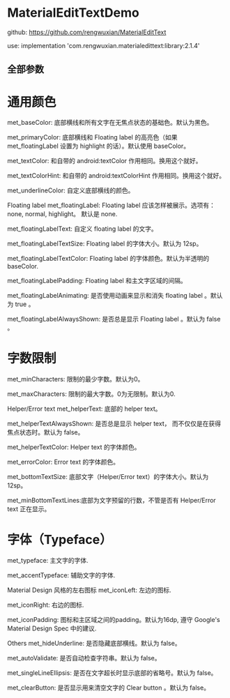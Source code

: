 # MaterialEditTextDemo
github: https://github.com/rengwuxian/MaterialEditText

use:  implementation 'com.rengwuxian.materialedittext:library:2.1.4'

## 全部参数
# 通用颜色
met_baseColor: 底部横线和所有文字在无焦点状态的基础色。默认为黑色。

met_primaryColor: 底部横线和 Floating label 的高亮色（如果 met_floatingLabel 设置为 highlight 的话）。默认使用 baseColor。

met_textColor: 和自带的 android:textColor 作用相同。换用这个就好。

met_textColorHint: 和自带的 android:textColorHint 作用相同。换用这个就好。

met_underlineColor: 自定义底部横线的颜色。

Floating label
met_floatingLabel: Floating label 应该怎样被展示。选项有：none, normal, highlight。 默认是 none.

met_floatingLabelText: 自定义 floating label 的文字。

met_floatingLabelTextSize: Floating label 的字体大小。默认为 12sp。

met_floatingLabelTextColor: Floating label 的字体颜色。默认为半透明的 baseColor.

met_floatingLabelPadding: Floating label 和主文字区域的间隔。

met_floatingLabelAnimating: 是否使用动画来显示和消失 floating label 。默认为 true 。

met_floatingLabelAlwaysShown: 是否总是显示 Floating label 。默认为 false 。

# 字数限制
met_minCharacters: 限制的最少字数。默认为0。

met_maxCharacters: 限制的最大字数。0为无限制。默认为0.

Helper/Error text
met_helperText: 底部的 helper text。

met_helperTextAlwaysShown: 是否总是显示 helper text， 而不仅仅是在获得焦点状态时。默认为 false。

met_helperTextColor: Helper text 的字体颜色。

met_errorColor: Error text 的字体颜色。

met_bottomTextSize: 底部文字（Helper/Error text）的字体大小。默认为12sp。

met_minBottomTextLines:底部为文字预留的行数，不管是否有 Helper/Error text 正在显示。

# 字体（Typeface）
met_typeface: 主文字的字体.

met_accentTypeface: 辅助文字的字体.

Material Design 风格的左右图标
met_iconLeft: 左边的图标.

met_iconRight: 右边的图标.

met_iconPadding: 图标和主区域之间的padding。默认为16dp, 遵守 Google's Material Design Spec 中的建议.

Others
met_hideUnderline: 是否隐藏底部横线。默认为 false。

met_autoValidate: 是否自动检查字符串。默认为 false。

met_singleLineEllipsis: 是否在文字超长时显示底部的省略号。默认为 false。

met_clearButton: 是否显示用来清空文字的 Clear button 。默认为 false。
